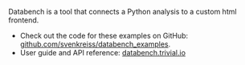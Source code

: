 <!--
Title: Databench Examples
-->

Databench is a tool that connects a Python analysis to a custom html
frontend.

* Check out the code for these examples on GitHub:
[github.com/svenkreiss/databench_examples](https://github.com/svenkreiss/databench_examples).
* User guide and API reference: 
[databench.trivial.io](http://databench.trivial.io)
